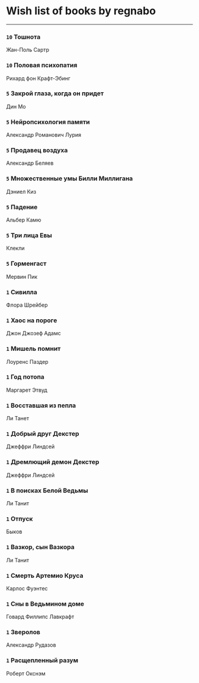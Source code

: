 # Wish list of books by regnabo
---

### `10` Тошнота
Жан-Поль Сартр

### `10` Половая психопатия
Рихард фон Крафт-Эбинг

### `5` Закрой глаза, когда он придет
Дин Мо

### `5` Нейропсихология памяти
Александр Романович Лурия

### `5` Продавец воздуха
Александр Беляев

### `5` Множественные умы Билли Миллигана
Дэниел Киз

### `5` Падение
Альбер Камю

### `5` Три лица Евы
Клекли

### `5` Горменгаст
Мервин Пик

### `1` Сивилла
Флора Шрейбер

### `1` Хаос на пороге
Джон Джозеф Адамс

### `1` Мишель помнит
Лоуренс Паздер

### `1` Год потопа
Маргарет Этвуд

### `1` Восставшая из пепла
Ли Танет

### `1` Добрый друг Декстер
Джеффри Линдсей

### `1` Дремлющий демон Декстер
Джеффри Линдсей

### `1` В поисках Белой Ведьмы
Ли Танит

### `1` Отпуск
Быков

### `1` Вазкор, сын Вазкора
Ли Танит

### `1` Смерть Артемио Круса
Карлос Фуэнтес

### `1` Сны в Ведьмином доме
Говард Филлипс Лавкрафт

### `1` Зверолов
Александр Рудазов

### `1` Расщепленный разум
Роберт Окснэм

